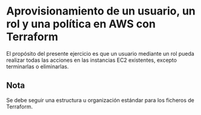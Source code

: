 # Aprovisionamiento de un usuario, un rol y una política en AWS con Terraform

El propósito del presente ejercicio es que un usuario mediante un rol pueda realizar todas las acciones en las instancias EC2 existentes, excepto terminarlas o eliminarlas.

## Nota

Se debe seguir una estructura u organización estándar para los ficheros de Terraform.